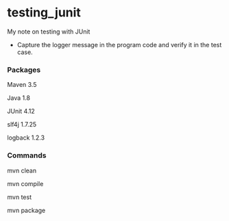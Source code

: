 # testing_junit
My note on testing with JUnit

- Capture the logger message in the program code and verify it in the test case.


### Packages

Maven 3.5

Java 1.8

JUnit 4.12

slf4j 1.7.25

logback 1.2.3

### Commands

mvn clean

mvn compile

mvn test

mvn package
